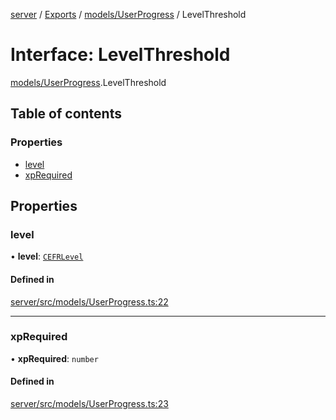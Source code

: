 [server](../README.md) / [Exports](../modules.md) / [models/UserProgress](../modules/models_UserProgress.md) / LevelThreshold

# Interface: LevelThreshold

[models/UserProgress](../modules/models_UserProgress.md).LevelThreshold

## Table of contents

### Properties

- [level](models_UserProgress.LevelThreshold.md#level)
- [xpRequired](models_UserProgress.LevelThreshold.md#xprequired)

## Properties

### level

• **level**: [`CEFRLevel`](../modules/models_UserProgress.md#cefrlevel)

#### Defined in

[server/src/models/UserProgress.ts:22](https://github.com/niklas-joh/french-learning-platform/blob/df287cd90d2fc20ebbe1da4bb7d2c97b195a5de7/server/src/models/UserProgress.ts#L22)

___

### xpRequired

• **xpRequired**: `number`

#### Defined in

[server/src/models/UserProgress.ts:23](https://github.com/niklas-joh/french-learning-platform/blob/df287cd90d2fc20ebbe1da4bb7d2c97b195a5de7/server/src/models/UserProgress.ts#L23)
